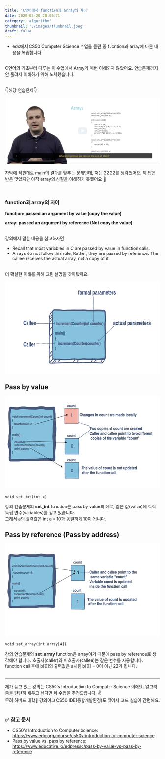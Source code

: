 ```yaml
---
title: 'C언어에서 function과 array의 차이'
date: 2020-05-20 20:05:71
category: 'algorithm'
thumbnail: './images/thumbnail.jpeg'
draft: false
---
```


- edx에서 CS50 Computer Science 수업을 듣던 중 fucntion과 array에 다룬 내용을 복습합니다.

<br>
C언어의 기초부터 다루는 이 수업에서 Array가 매번 이해되지 않았어요. 연습문제까지 안 풀려서 이해하기 위해 노력했습니다.
<br>
<br>

👇해당 연습문제👇
<br>

![function](./images/function_image2.png)

자막에 적힌대로 main의 결과를 맞추는 문제인데, 저는 22 22를 생각했어요. 제 답은 반은 맞았지만 아직 array의 성질을 이해하지 못했어요 🥺

<br>

### function과 array의 차이

**function: passed an argument by value (copy the value)**

**array: passed an argument by reference (Not copy the value)**

<br>
강의에서 말한 내용을 참고하자면

- Recall that most variables in C are passed by value in function calls.
- Arrays do not follow this rule, Rather, they are passed by reference. The callee receives the actual array, not a copy of it.

<br>
더 확실한 이해를 위해 그림 설명을 찾아봤어요.

<br>

<img src="./images/function_image3.png" width="550x" height="300px" alt="RubberDuck"></img><br/>

## Pass by value

<img src="./images/function_image4.png" width="550px" height="300px" alt="RubberDuck"></img><br/>

```
void set_int(int x)
```

강의 연습문제의 **set_int** function은 pass by value의 예로, 같은 값(value)에 각각 독립 변수(variables)를 갖고 있습니다.  
그래서 a의 출력값은 int a = 10과 동일하게 10이 됩니다.
<br>

## Pass by reference (Pass by address)

<img src="./images/function_image5.png" width="550px" height="300px" alt="RubberDuck"></img><br/>

```
void set_array(int array[4])
```

강의 연습문제의 **set_array** function은 array이기 때문에 pass by reference로 생각해야 합니다. 호출자(caller)와 피호출자(callee)는 같은 변수를 사용합니다.  
function call 후에 b[0]의 출력값은 a처럼 b[0] = 0이 아닌 22가 됩니다.  
<br>

---

제가 듣고 있는 강의는 CS50's Introduction to Computer Science 이에요. 알고리즘을 탄탄히 배우고 싶다면 이 수업을 추천드립니다. ✌️  
무려 하버드 대학🤭 강의이고 CS50 IDE(통합개발환경)도 있어서 코드 실습이 간편해요.  
<br>

### ✅ 참고 문서

- CS50's Introduction to Computer Science: <https://www.edx.org/course/cs50s-introduction-to-computer-science>
- Pass by value vs. pass by reference: <https://www.educative.io/edpresso/pass-by-value-vs-pass-by-reference>
